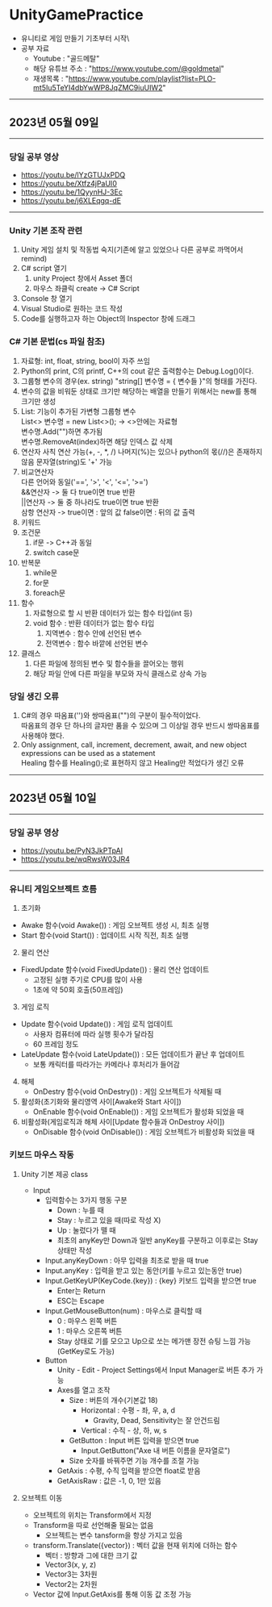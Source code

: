 # UnityGamePractice
- 유니티로 게임 만들기 기초부터 시작\
- 공부 자료
  - Youtube : "골드메탈"
  - 해당 유튜브 주소 : "https://www.youtube.com/@goldmetal"
  - 재생목록 : "https://www.youtube.com/playlist?list=PLO-mt5Iu5TeYI4dbYwWP8JqZMC9iuUIW2"
---
## 2023년 05월 09일
---
### 당일 공부 영상
- https://youtu.be/lYzGTUJxPDQ
- https://youtu.be/Xtfz4jPaUI0
- https://youtu.be/1QyynHJ-3Ec
- https://youtu.be/j6XLEqgq-dE

---
### Unity 기본 조작 관련
1. Unity 게임 설치 및 작동법 숙지(기존에 알고 있었으나 다른 공부로 까먹어서 remind)
2. C# script 열기
   1. unity Project 창에서 Asset 폴더
   2. 마우스 좌클릭 create -> C# Script
3. Console 창 열기
4. Visual Studio로 원하는 코드 작성
5. Code를 실행하고자 하는 Object의 Inspector 창에 드래그

### C# 기본 문법(cs 파일 참조)
1. 자료형: int, float, string, bool이 자주 쓰임
2. Python의 print, C의 printf, C++의 cout 같은 출력함수는 Debug.Log()이다.
3. 그룹형 변수의 경우(ex. string) "string[] 변수명 = { 변수들 }"의 형태를 가진다.
4. 변수의 값을 비워둔 상태로 크기만 해당하는 배열을 만들기 위해서는 new를 통해 크기만 생성
5. List: 기능이 추가된 가변형 그룹형 변수\
  List<> 변수명 = new List<>(); -> <>안에는 자료형\
  변수명.Add("")하면 추가됨\
  변수명.RemoveAt(index)하면 해당 인덱스 값 삭제
6. 연산자
  사칙 연산 가능(+, -, *, /)
  나머지(%)는 있으나 python의 몫(//)은 존재하지 않음
  문자열(string)도 '+' 가능
7. 비교연산자\
  다른 언어와 동일('==', '>', '<', '<=', '>=')\
  &&연산자 -> 둘 다 true이면 true 반환\
  ||연산자 -> 둘 중 하나라도 true이면 true 반환\
  삼항 연산자 -> true이면 : 앞의 값 false이면 : 뒤의 값 출력
8. 키워드
9. 조건문
   1.  if문 -> C++과 동일 
   2.  switch case문
10. 반복문
    1.  while문
    2.  for문
    3.  foreach문
11. 함수
    1.  자료형으로 할 시 반환 데이터가 있는 함수 타입(int 등)
    2.  void 함수 : 반환 데이터가 없는 함수 타입
        1.  지역변수 : 함수 안에 선언된 변수
        2.  전역변수 : 함수 바깥에 선언된 변수
12. 클래스
    1.  다른 파일에 정의된 변수 및 함수들을 끌어오는 행위
    2.  해당 파일 안에 다른 파일을 부모와 자식 클래스로 상속 가능


### 당일 생긴 오류
1. C#의 경우 따옴표('')와 쌍따옴표("")의 구분이 필수적이었다.\
  따옴표의 경우 단 하나의 글자만 품을 수 있으며 그 이상일 경우 반드시 쌍따옴표를 사용해야 했다.
2. Only assignment, call, increment, decrement, await, and new object expressions can be used as a statement\
Healing 함수를 Healing();로 표현하지 않고 Healing만 적었다가 생긴 오류
---
## 2023년 05월 10일
---
### 당일 공부 영상
- https://youtu.be/PyN3JkPTpAI
- https://youtu.be/wqRwsW03JR4


---
### 유니티 게임오브젝트 흐름
1. 초기화
  - Awake 함수(void Awake()) : 게임 오브젝트 생성 시, 최초 실행
  - Start 함수(void Start()) : 업데이트 시작 직전, 최초 실행
2. 물리 연산
  - FixedUpdate 함수(void FixedUpdate()) : 물리 연산 업데이트
    - 고정된 실행 주기로 CPU를 많이 사용
    - 1초에 약 50회 호출(50프레임)
3. 게임 로직
  - Update 함수(void Update()) : 게임 로직 업데이트
    - 사용자 컴퓨터에 따라 실행 횟수가 달라짐
    - 60 프레임 정도
  - LateUpdate 함수(void LateUpdate()) : 모든 업데이트가 끝난 후 업데이트
    - 보통 캐릭터를 따라가는 카메라나 후처리가 들어감
4. 해체
   - OnDestry 함수(void OnDestry()) : 게임 오브젝트가 삭제될 때
5. 활성화(초기화와 물리영역 사이[Awake와 Start 사이])
   - OnEnable 함수(void OnEnable()) : 게임 오브젝트가 활성화 되었을 때
6. 비활성화(게임로직과 해체 사이[Update 함수들과 OnDestroy 사이])
   - OnDisable 함수(void OnDisable()) : 게임 오브젝트가 비활성화 되었을 때

### 키보드 마우스 작동
1. Unity 기본 제공 class 
   - Input
     - 입력함수는 3가지 행동 구분
       - Down : 누를 때
       - Stay : 누르고 있을 때(따로 작성 X)
       - Up : 눌렀다가 뗄 때
       - 최초의 anyKey만 Down과 일반 anyKey를 구분하고 이후로는 Stay 상태만 작성
     - Input.anyKeyDown : 아무 입력을 최초로 받을 때 true
     - Input.anyKey : 입력을 받고 있는 동안(키를 누르고 있는동안 true)
     - Input.GetKeyUP(KeyCode.{key}) : {key} 키보드 입력을 받으면 true
       - Enter는 Return
       - ESC는 Escape
     - Input.GetMouseButton(num) : 마우스로 클릭할 때
       - 0 : 마우스 왼쪽 버튼 
       - 1 : 마우스 오른쪽 버튼
       - Stay 상태로 기를 모으고 Up으로 쏘는 메가맨 장전 슈팅 느낌 가능(GetKey로도 가능)
     - Button
       - Unity - Edit - Project Settings에서 Input Manager로 버튼 추가 가능
       - Axes를 열고 조작
         - Size : 버튼의 개수(기본값 18)
           - Horizontal : 수평 - 좌, 우, a, d
             - Gravity, Dead, Sensitivity는 잘 안건드림
           - Vertical : 수직 - 상, 하, w, s
         - GetButton : Input 버튼 입력을 받으면 true
           - Input.GetButton("Axe 내 버튼 이름을 문자열로")
         - Size 숫자를 바꿔주면 기능 개수를 조절 가능
       - GetAxis : 수평, 수직 입력을 받으면 float로 받음
       - GetAxisRaw : 값은 -1, 0, 1만 있음

2. 오브젝트 이동
   - 오브젝트의 위치는 Transform에서 지정
   - Transform을 따로 선언해줄 필요는 없음
     - 오브젝트는 변수 tansform을 항상 가지고 있음
   - transform.Translate({vector}) : 벡터 값을 현재 위치에 더하는 함수
     - 벡터 : 방향과 그에 대한 크기 값
     - Vector3(x, y, z)
     - Vector3는 3차원
     - Vector2는 2차원
   - Vector 값에 Input.GetAxis를 통해 이동 값 조정 가능

